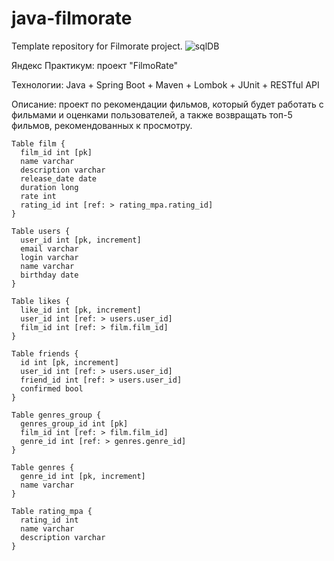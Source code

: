# java-filmorate
Template repository for Filmorate project.
![sqlDB](https://user-images.githubusercontent.com/112032648/225884961-437c23dd-d080-4357-a33e-cb780d87f62d.png)

Яндекс Практикум: проект "FilmoRate"

Технологии: Java + Spring Boot + Maven + Lombok + JUnit + RESTful API

Описание: проект по рекомендации фильмов, который будет работать с фильмами и оценками пользователей, а также возвращать топ-5 фильмов, рекомендованных к просмотру.

```
Table film {
  film_id int [pk]
  name varchar
  description varchar
  release_date date 
  duration long 
  rate int
  rating_id int [ref: > rating_mpa.rating_id]
}

Table users {
  user_id int [pk, increment]
  email varchar
  login varchar
  name varchar
  birthday date  
}

Table likes {
  like_id int [pk, increment]
  user_id int [ref: > users.user_id]
  film_id int [ref: > film.film_id]    
}

Table friends {
  id int [pk, increment]
  user_id int [ref: > users.user_id]
  friend_id int [ref: > users.user_id]
  confirmed bool
}

Table genres_group {
  genres_group_id int [pk]
  film_id int [ref: > film.film_id]
  genre_id int [ref: > genres.genre_id]
}

Table genres {
  genre_id int [pk, increment]
  name varchar   
}

Table rating_mpa {
  rating_id int 
  name varchar 
  description varchar
}
```
